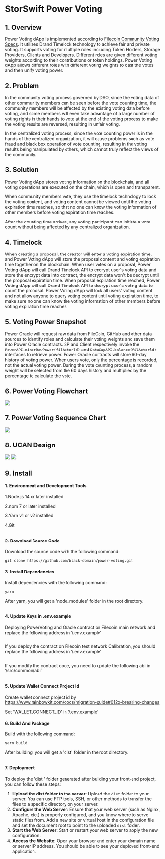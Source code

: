 # StorSwift Power Voting

## 1. Overview

Power Voting dApp is implemented according to [Filecoin Community Voting Specs](https://docs.google.com/document/d/13910NE-O3mUQ6rztt6f3xe7hwW_aS-xaPW_zHuTpBW4/edit#heading=h.4kbcnjlru68f). It utilizes Drand Timelock technology to achieve fair and private voting. It supports voting for multiple roles including Token Holders, Storage Providers, Clients and Developers. Different roles are given different voting weights according to their contributions or token holdings. Power Voting dApp allows different roles with different voting weights to cast the votes and then unify voting power.

## 2. Problem

In the community voting process governed by DAO, since the voting data of other community members can be seen before the vote counting time, the community members will be affected by the existing voting data before voting, and some members will even take advantage of a large number of voting rights in their hands to vote at the end of the voting process to make the voting results are reversed, resulting in unfair voting.

In the centralized voting process, since the vote counting power is in the hands of the centralized organization, it will cause problems such as vote fraud and black box operation of vote counting, resulting in the voting results being manipulated by others, which cannot truly reflect the views of the community.

## 3. Solution

Power Voting dApp stores voting information on the blockchain, and all voting operations are executed on the chain, which is open and transparent. 

When community members vote, they use the timelock technology to lock the voting content, and voting content cannot be viewed until the voting expiration time reaches, so that no one can know the voting information of other members before voting expiration time reaches. 

After the counting time arrives, any voting participant can initiate a vote count without being affected by any centralized organization.

## 4. Timelock

When creating a proposal, the creator will enter a voting expiration time, and Power Voting dApp will store the proposal content and voting expiration time together on the blockchain. When user votes on a proposal, Power Voting dApp will call Drand Timelock API to encrypt user's voting data and store the encrypt data into contract, the encrypt data won't be decrypt until the proposal expiration time. When proposal expiration time reached, Power Voting dApp will call Drand Timelock API to decrypt user's voting data to count the proposal. Power Voting dApp will lock all users' voting content and not allow anyone to query voting content until voting expiration time, to make sure no one can know the voting information of other members before voting expiration time reaches.

## 5. Voting Power Snapshot

Power Oracle will request raw data from FileCoin, GitHub and other data sources to identify roles and calculate their voting weights and save them into Power Oracle contracts. SP and Client respectively invoke the `PowerAPI.minerRawPower(filActorld)` and `DataCapAPI.balance(filActorld)` interfaces to retrieve power. Power Oracle contracts will store 60-day history of voting power. When users vote, only the percentage is recorded, not the actual voting power. During the vote counting process, a random weight will be selected from the 60 days history and multiplied by the percentage to calculate the vote.

## 6. Power Voting Flowchart

![](img/flowchart.png)

## 7. Power Voting Sequence Chart

![](img/timing_diagram.png)

## 8. UCAN Design

![](img/ucan1.png)
![](img/ucan2.png)

## 9. Install

#### 1. Environment and Development Tools

1.Node.js 14 or later installed

2.npm 7 or later installed

3.Yarn v1 or v2 installed

4.Git

<img src="./img/git.png" style="zoom:50%;" alt="" />

#### 2. Download Source Code

Download the source code with the following command:

```
git clone https://github.com/black-domain/power-voting.git
```

#### 3. Install Dependencies

Install dependencies with the following command:

```
yarn
```

After yarn, you will get a 'node_modules' folder in the root directory.


<img src="img/node_modules.png" style="zoom:50%;"  alt="" />

#### 4. Update Keys in .env.example

Deploying PowerVoting and Oracle contract on Filecoin main network and replace the following address in ‘/.env.example’

<img src="img/mainnet.png" alt="" />

If you deploy the contract on Filecoin test network Calibration, you should replace the following address in ‘/.env.example’

<img src="img/testnet.png"  alt="" />

If you modify the contract code, you need to update the following abi in ‘/src/common/abi’

<img src="img/abi.png" style="zoom:50%;"  alt="" />

#### 5. Update Wallet Connect Project Id

Create wallet connect project id by https://www.rainbowkit.com/docs/migration-guide#012x-breaking-changes

Set 'WALLET_CONNECT_ID'  in ‘/.env.example’

#### 6. Build And Package

Build  with the following command:

```
yarn build
```

After building, you will get a 'dist' folder in the root directory.

<img src="img/dist.png" style="zoom:50%;"  alt="" />

#### 7. Deployment

To deploy the 'dist ' folder generated after building your front-end project, you can follow these steps:

1. **Upload the dist folder to the server**: Upload the `dist` folder to your server. You can use FTP tools, SSH, or other methods to transfer the files to a specific directory on your server.
2. **Configure the Web Server**: Ensure that your web server (such as Nginx, Apache, etc.) is properly configured, and you know where to serve static files from. Add a new site or virtual host in the configuration file and set the document root to point to the uploaded `dist` folder.
3. **Start the Web Server**: Start or restart your web server to apply the new configuration.
4. **Access the Website**: Open your browser and enter your domain name or server IP address. You should be able to see your deployed front-end application.


